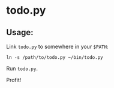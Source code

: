 # todo.py

## Usage:

Link `todo.py` to somewhere in your `$PATH`:

    ln -s /path/to/todo.py ~/bin/todo.py

Run `todo.py`.

Profit!
